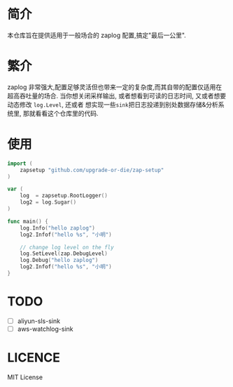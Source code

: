 # 简介
本仓库旨在提供适用于一般场合的 zaplog 配置,搞定"最后一公里".  
# 繁介
zaplog 非常强大,配置足够灵活但也带来一定的复杂度,而其自带的配置仅适用在超高吞吐量的场合. 
当你想关闭采样输出, 或者想看到可读的日志时间, 又或者想要动态修改 `log.Level`, 还或者
想实现一些`sink`把日志投递到别处数据存储&分析系统里, 那就看看这个仓库里的代码.




# 使用
```go
import (
	zapsetup "github.com/upgrade-or-die/zap-setup"
)

var (
	log  = zapsetup.RootLogger()
	log2 = log.Sugar()
)

func main() {
	log.Info("hello zaplog")
	log2.Infof("hello %s", "小明")

	// change log level on the fly
	log.SetLevel(zap.DebugLevel)
	log.Debug("hello zaplog")
	log2.Infof("hello %s", "小明")
}
```

# TODO 
- [ ] aliyun-sls-sink
- [ ] aws-watchlog-sink

# LICENCE
MIT License